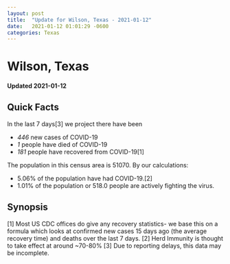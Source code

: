 ```yaml
---
layout: post
title:  "Update for Wilson, Texas - 2021-01-12"
date:   2021-01-12 01:01:29 -0600
categories: Texas
---
```


# Wilson, Texas
#### Updated 2021-01-12

## Quick Facts

In the last 7 days[3] we project there have been
- *446* new cases of COVID-19
- *1* people have died of COVID-19
- *181* people have recovered from COVID-19[1]

The population in this census area is 51070. By our calculations:
- 5.06% of the population have had COVID-19.[2]
- 1.01% of the population or 518.0 people are actively fighting the virus.

## Synopsis




[1] Most US CDC offices do give any recovery statistics- we base this on a formula which looks at confirmed new cases
15 days ago (the average recovery time) and deaths over the last 7 days.
[2] Herd Immunity is thought to take effect at around ~70-80%
[3] Due to reporting delays, this data may be incomplete. 
    
